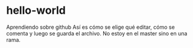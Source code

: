 # hello-world
Aprendiendo sobre github
Así es cómo se elige qué editar, cómo se comenta y luego se guarda el archivo.
No estoy en el master sino en una rama.
